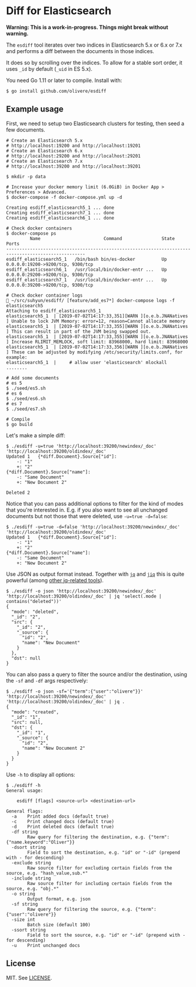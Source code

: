 # Diff for Elasticsearch

**Warning: This is a work-in-progress. Things might break without warning.**

The `esdiff` tool iterates over two indices in Elasticsearch 5.x or 6.x or 7.x
and performs a diff between the documents in those indices.	

It does so by scrolling over the indices. To allow for a stable sort
order, it uses `_id` by default (`_uid` in ES 5.x).

You need Go 1.11 or later to compile. Install with:

```
$ go install github.com/olivere/esdiff
```

## Example usage

First, we need to setup two Elasticsearch clusters for testing,
then seed a few documents.

```
# Create an Elasticsearch 5.x
# http://localhost:19200 and http://localhost:19201
# Create an Elasticsearch 6.x
# http://localhost:29200 and http://localhost:29201
# Create an Elasticsearch 7.x 
# http://localhost:39200 and http://localhost:39201

$ mkdir -p data

# Increase your docker memory limit (6.0GiB) in Docker App > Preferences > Advanced.
$ docker-compose -f docker-compose.yml up -d

Creating esdiff_elasticsearch5_1 ... done
Creating esdiff_elasticsearch7_1 ... done
Creating esdiff_elasticsearch6_1 ... done

# Check docker containers
$ docker-compose ps
         Name                        Command               State                 Ports
----------------------------------------------------------------------------------------------------
esdiff_elasticsearch5_1   /bin/bash bin/es-docker          Up      0.0.0.0:19200->9200/tcp, 9300/tcp
esdiff_elasticsearch6_1   /usr/local/bin/docker-entr ...   Up      0.0.0.0:29200->9200/tcp, 9300/tcp
esdiff_elasticsearch7_1   /usr/local/bin/docker-entr ...   Up      0.0.0.0:39200->9200/tcp, 9300/tcp

# Check docker container logs 
 ~/src/suhyun/esdiff/ [feature/add_es7*] docker-compose logs -f elasticsearch5
Attaching to esdiff_elasticsearch5_1
elasticsearch5_1  | [2019-07-02T14:17:33,351][WARN ][o.e.b.JNANatives         ] Unable to lock JVM Memory: error=12, reason=Cannot allocate memory
elasticsearch5_1  | [2019-07-02T14:17:33,355][WARN ][o.e.b.JNANatives         ] This can result in part of the JVM being swapped out.
elasticsearch5_1  | [2019-07-02T14:17:33,355][WARN ][o.e.b.JNANatives         ] Increase RLIMIT_MEMLOCK, soft limit: 83968000, hard limit: 83968000
elasticsearch5_1  | [2019-07-02T14:17:33,356][WARN ][o.e.b.JNANatives         ] These can be adjusted by modifying /etc/security/limits.conf, for example:
elasticsearch5_1  | 	# allow user 'elasticsearch' mlockall
........

# Add some documents
# es 5
$ ./seed/es5.sh
# es 6
$ ./seed/es6.sh
# es 7
$ ./seed/es7.sh

# Compile
$ go build
```

Let's make a simple diff:

```
$ ./esdiff -u=true 'http://localhost:39200/newindex/_doc' 'http://localhost:39200/oldindex/_doc'
Updated	1	{*diff.Document}.Source["id"]:
	-: "1"
	+: "2"
{*diff.Document}.Source["name"]:
	-: "Same Document"
	+: "New Document 2"

Deleted	2
```


Notice that you can pass additional options to filter for
the kind of modes that you're interested in. E.g. if you also
want to see all unchanged documents but not those that were
deleted, use `-u=true -d=false`:

```
$ ./esdiff -u=true -d=false 'http://localhost:39200/newindex/_doc' 'http://localhost:39200/oldindex/_doc'
Updated	1	{*diff.Document}.Source["id"]:
	-: "1"
	+: "2"
{*diff.Document}.Source["name"]:
	-: "Same Document"
	+: "New Document 2"
```

Use JSON as output format instead. Together with
[`jq`](https://stedolan.github.io/jq/)
and
[`jiq`](https://github.com/fiatjaf/jiq)
this is quite powerful
(among [other jq-related tools](https://github.com/fiatjaf/awesome-jq)).

```
$ ./esdiff -o json 'http://localhost:39200/newindex/_doc' 'http://localhost:39200/oldindex/_doc' | jq 'select(.mode | contains("deleted"))'
{
  "mode": "deleted",
  "_id": "2",
  "src": {
    "_id": "2",
    "_source": {
      "id": "2",
      "name": "New Document"
    }
  },
  "dst": null
}
```

You can also pass a query to filter the source and/or the destination,
using the `-sf` and `-df` args respectively:

```
$ ./esdiff -o json -sf='{"term":{"user":"olivere"}}' 'http://localhost:39200/newindex/_doc' 'http://localhost:39200/oldindex/_doc' | jq .
{
  "mode": "created",
  "_id": "1",
  "src": null,
  "dst": {
    "_id": "1",
    "_source": {
      "id": "2",
      "name": "New Document 2"
    }
  }
}
```

Use `-h` to display all options:

```
$ ./esdiff -h
General usage:

	esdiff [flags] <source-url> <destination-url>

General flags:
  -a	Print added docs (default true)
  -c	Print changed docs (default true)
  -d	Print deleted docs (default true)
  -df string
    	Raw query for filtering the destination, e.g. {"term":{"name.keyword":"Oliver"}}
  -dsort string
    	Field to sort the destination, e.g. "id" or "-id" (prepend with - for descending)
  -exclude string
    	Raw source filter for excluding certain fields from the source, e.g. "hash_value,sub.*"
  -include string
    	Raw source filter for including certain fields from the source, e.g. "obj.*"
  -o string
    	Output format, e.g. json
  -sf string
    	Raw query for filtering the source, e.g. {"term":{"user":"olivere"}}
  -size int
    	Batch size (default 100)
  -ssort string
    	Field to sort the source, e.g. "id" or "-id" (prepend with - for descending)
  -u	Print unchanged docs
```

## License

MIT. See [LICENSE](https://github.com/olivere/esdiff/blob/master/LICENSE).
